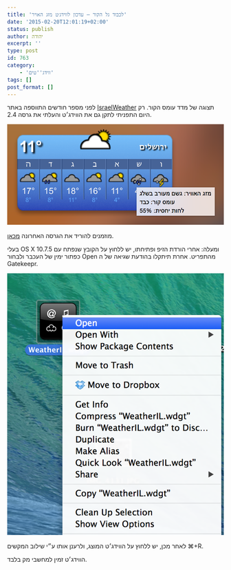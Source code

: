 ```yaml
---
title: 'לכבוד גל הקור – עדכון לווידג׳ט מזג האויר'
date: '2015-02-20T12:01:19+02:00'
status: publish
author: יהודה
excerpt: ''
type: post
id: 763
category:
    - 'ווידג''טים'
tags: []
post_format: []
---
```

לפני מספר חודשים התווספה באתר [IsraelWeather](http://www.israelweather.co.il/) תצוגה של מדד עומס הקור. רק היום התפניתי לתקן גם את הווידג׳ט והעלתי את גרסה 2.4.

![ווידג׳ט מזג האויר](/img/2015/02/Screen-Shot-2015-02-20-at-11.44.35.png)

מוזמנים להוריד את הגרסה האחרונה [מכאן](http://yehudab.com/widgets/WeatherIL-2d4.zip).

בעלי OS X 10.7.5 ומעלה: אחרי הורדת הזיפ ופתיחתו, יש ללחוץ על הקובץ שנפתח עם כפתור ימין של העכבר ולבחור Open מהתפריט. אחרת תיתקלו בהודעת שגיאה של ה Gatekeepr.

![איך לפתוח את הקובץ](/img/2015/02/contextMenu.png)

לאחר מכן, יש ללחוץ על הווידג׳ט המוצג, ולרענן אותו ע״י שילוב המקשים ⌘+R.

הווידג׳ט זמין למחשבי מק בלבד.
